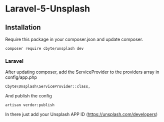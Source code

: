 # Laravel-5-Unsplash

## Installation
Require this package in your composer.json and update composer.

    composer require cbyte/unsplash dev

### Laravel

After updating composer, add the ServiceProvider to the providers array in config/app.php

    Cbyte\Unsplash\ServiceProvider::class,
    
And publish the config

    artisan verdor:publish

In there just add your Unsplash APP ID (https://unsplash.com/developers)
